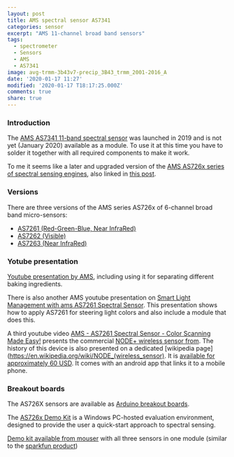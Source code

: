 ```yaml
---
layout: post
title: AMS spectral sensor AS7341
categories: sensor
excerpt: "AMS 11-channel broad band sensors"
tags:
  - spectrometer
  - Sensors
  - AMS
  - AS7341
image: avg-trmm-3b43v7-precip_3B43_trmm_2001-2016_A
date: '2020-01-17 11:27'
modified: '2020-01-17 T18:17:25.000Z'
comments: true
share: true
---
```


### Introduction

The [AMS AS7341 11-band spectral sensor](https://ams.com/ko/as7341?fbclid=IwAR3RyybhA7qlqQo8N8hP6GgB0USwy7JsjBKn_7Tohk5hR1qRGd4WeozAuhA) was launched in 2019 and is not yet (January 2020) available as a module. To use it at this time you have to solder it together with all required components to make it work.

To me it seems like a later and upgraded version of the [AMS AS726x series of spectral sensing engines](https://ams.com/AS7261), also linked in [this post](../sensors-AS726X-spectrometer).


### Versions

There are three versions of the AMS series AS726x of 6-channel broad band micro-sensors:

- [AS7261 (Red-Green-Blue, Near InfraRed)](https://ams.com/AS7261)
- [AS7262 (Visible)](https://ams.com/AS7262)
- [AS7263 (Near InfraRed)](https://ams.com/AS7263)

### Yotube presentation

[Youtube presentation by AMS](https://www.youtube.com/watch?v=y6ccmh24BXw), including using it for separating different baking ingredients.

There is also another AMS youtube presentation on [Smart Light Management with ams AS7261 Spectral Sensor](https://www.youtube.com/watch?v=BWD0_Vh66Jw). This presentation shows how to apply AS7261 for steering light colors and also include a module that does this.

A third youtube video [AMS - AS7261 Spectral Sensor - Color Scanning Made Easy!](https://www.youtube.com/watch?v=ofGJlK3BU-I) presents the commercial [NODE+ wireless sensor from](https://www.variableinc.com). The history of this device is also presented on a dedicated [wikipedia page](https://en.wikipedia.org/wiki/NODE_(wireless_sensor). It is [available for approximately 60 USD](https://www.variableinc.com/shop.html). It comes with an android app that links it to a mobile phone.

### Breakout boards

The AS726X sensors are available as [Arduino breakout boards](../../module/module-AS726X-spectrometer).

The [AS726x Demo Kit](https://ams.com/as726xdemokit) is a Windows PC-hosted evaluation environment, designed to provide the user a quick-start approach to spectral sensing.

[Demo kit available from mouser](https://www.mouser.se/ProductDetail/ams/AS7265X-DEMO-KIT-V30?qs=sGAEpiMZZMt6ebhnBMWiDOYh%2FMrMJUWru3SwCgM89GEEPBr%252BOZV9NQ%3D%3D) with all three sensors in one module (similar to the [sparkfun product](https://www.sparkfun.com/products/15050))
